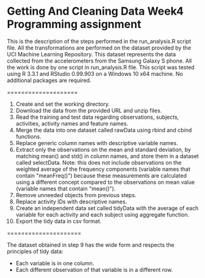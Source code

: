 Getting And Cleaning Data Week4 Programming assignment
====================

This is the description of the steps performed in the run_analysis.R script file. All the transformations are performed on the dataset provided by the UCI Machine Learning Repository. This dataset represents the data collected from the accelerometers from the Samsung Galaxy S phone. All the work is done by one script in run_analysis.R file. This script was tested using R 3.3.1 and RStudio 0.99.903 on a Windows 10 x64 machine. No additional packages are required.

====================

1. Create and set the working directory.
2. Download the data from the provided URL and unzip files.
3. Read the training and test data regarding observations, subjects, activities, activity names and feature names.
4. Merge the data into one dataset called rawData using rbind and cbind functions.
5. Replace generic column names with descriptive variable names.
6. Extract only the observations on the mean and standard deviation, by matching mean() and std() in column names, and store them in a dataset called selectData.
   Note: this does not include observations on the weighted average of the frequency components (variable names that contain "meanFreq()") because these measurements are calculated using a different concept compared to the observations on mean value (variable names that contain "mean()").
7. Remove unneeded objects from previous steps.
8. Replace activity IDs with descriptive names.
9. Create an independent data set called tidyData with the average of each variable for each activity and each subject using aggregate function.
10. Export the tidy data in csv format.

=====================

The dataset obtained in step 9 has the wide form and respects the principles of tidy data:
 - Each variable is in one column.
 - Each different observation of that variable is in a different row. 

 


